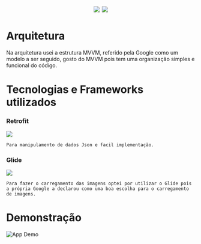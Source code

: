 <h1 align="center">
 
  <img src="https://img.shields.io/badge/kotlin-1.5.20-orange?link=https://kotlinlang.org/&link=http://right" />
  <img src="https://img.shields.io/badge/sdk-19-green" />
</h1>

# Arquitetura
Na arquitetura usei a estrutura MVVM, referido pela Google como um modelo a ser seguido, gosto do MVVM pois tem uma organização simples e funcional do código.

# Tecnologias e Frameworks utilizados
<span>
  <h3>Retrofit</h3> 
  <img src="https://img.shields.io/badge/Retrofit-2.9.0-brightgreen" /> <br/>
  
	Para manipulamento de dados Json e facil implementação.  

  <h3>Glide</h3> 
  <img src="https://img.shields.io/badge/Glide-4.12.0-9cf" /> <br/>
  
    Para fazer o carregamento das imagens optei por utilizar o Glide pois a própria Google a declarou como uma boa escolha para o carregamento de imagens.  
</span>

# Demonstração
![App Demo](https://s10.gifyu.com/images/app_gif.md.gif)
